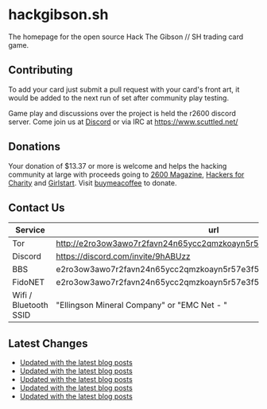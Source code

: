 # hackgibson.sh
The homepage for the open source Hack The Gibson // SH trading card game.


## Contributing

To add your card just submit a pull request with your card's front art, it would be added to the next run of set after community play testing.

Game play and discussions over the project is held the r2600 discord server. Come join us at [Discord](https://discord.com/invite/9hABUzz) or via IRC at https://www.scuttled.net/


## Donations

Your donation of $13.37 or more is welcome and helps the hacking community at large with proceeds going to [2600 Magazine](https://2600.com/), [Hackers for Charity](https://hackersforcharity.org) and [Girlstart](https://girlstart.org).  Visit [buymeacoffee](https://www.buymeacoffee.com/hackgibson.sh) to donate.


## Contact Us

Service | url
-|-
Tor | http://e2ro3ow3awo7r2favn24n65ycc2qmzkoayn5r57e3f56nvjwdcgg32ad.onion
Discord | https://discord.com/invite/9hABUzz
BBS | e2ro3ow3awo7r2favn24n65ycc2qmzkoayn5r57e3f56nvjwdcgg32ad.onion:23
FidoNET | e2ro3ow3awo7r2favn24n65ycc2qmzkoayn5r57e3f56nvjwdcgg32ad.onion:24554
Wifi / Bluetooth SSID | "Ellingson Mineral Company" or "EMC Net - <fidonet address>"

## Latest Changes
<!-- BLOG-POST-LIST:START -->
- [Updated with the latest blog posts](https://github.com/DFW2600/hackgibson.sh/commit/f51a4b795b41e6ec2271a6d6766eebe7f063e90a)
- [Updated with the latest blog posts](https://github.com/DFW2600/hackgibson.sh/commit/e60ba9f41a4337901e0bcac65ede6c51713aae7e)
- [Updated with the latest blog posts](https://github.com/DFW2600/hackgibson.sh/commit/ad9f33274d9d5d15de95d5662f832f089d181d47)
- [Updated with the latest blog posts](https://github.com/DFW2600/hackgibson.sh/commit/555fec458f1e607d916f5e4180a08778ed34806c)
- [Updated with the latest blog posts](https://github.com/DFW2600/hackgibson.sh/commit/d949c7ea133f05a70c0263b2ab65f1bae04b5202)
<!-- BLOG-POST-LIST:END -->
